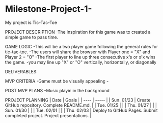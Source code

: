 # Milestone-Project-1-
My project is Tic-Tac-Toe

PROJECT DESCRIPTION
    -The inspiration for this game was to created a simple game to pass time.
    
GAME LOGIC
  -This will be a two player game following the general rules for tic-tac-toe.
  -The users will share the browser with Player one = "X"  and Player 2 = "O" 
  -The first player to line up three consecutive x's or o'x wins the game.
  -you may line up "X" or "O" vertically, horizontally, or diagonally 


DELIVERABLES
  
  
MVP CRITERIA
    -Game must be visually appealing
    -

POST MVP PLANS
    -Music playin in the background


PROJECT PLANNING
| Date | Goals |
| ---- | ----- |
| Sun. 01/23 | Create GitHub repository. Complete README.md. |
| Tue. 01/25 |      |
| Thu. 01/27 |      |
| Sun. 01/30 |      |
| Tue. 02/01 |      |
| Thu. 02/03 | Deploy to GitHub Pages. Submit completed project. Project presentations. |

